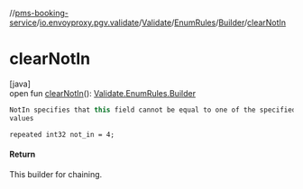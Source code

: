 //[pms-booking-service](../../../../../index.md)/[io.envoyproxy.pgv.validate](../../../index.md)/[Validate](../../index.md)/[EnumRules](../index.md)/[Builder](index.md)/[clearNotIn](clear-not-in.md)

# clearNotIn

[java]\
open fun [clearNotIn](clear-not-in.md)(): [Validate.EnumRules.Builder](index.md)

```kotlin
NotIn specifies that this field cannot be equal to one of the specified
values

```
`repeated int32 not_in = 4;`

#### Return

This builder for chaining.